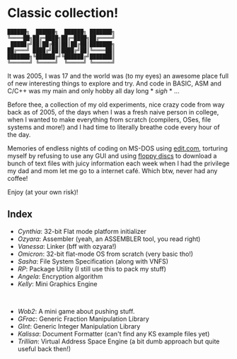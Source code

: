 # Classic collection!

    ██████╗  ██████╗  ██████╗ ███████╗
    ╚════██╗██╔═████╗██╔═████╗██╔════╝
     █████╔╝██║██╔██║██║██╔██║███████╗
    ██╔═══╝ ████╔╝██║████╔╝██║╚════██║
    ███████╗╚██████╔╝╚██████╔╝███████║
    ╚══════╝ ╚═════╝  ╚═════╝ ╚══════╝

It was 2005, I was 17 and the world was (to my eyes) an awesome place full of new interesting things to explore and try. And code in BASIC, ASM and C/C++ was my main and only hobby all day long * _sigh_ * ...

Before thee, a collection of my old experiments, nice crazy code from way back as of 2005, of the days when I was a fresh naive person in college, when I wanted to make everything from scratch (compilers, OSes, file systems and more!) and I had time to literally breathe code every hour of the day.

Memories of endless nights of coding on MS-DOS using [edit.com](https://en.wikipedia.org/wiki/MS-DOS_Editor), torturing myself by refusing to use any GUI and using [floppy discs](https://en.wikipedia.org/wiki/Floppy_disk) to download a bunch of text files with juicy information each week when I had the privilege my dad and mom let me go to a internet café. Which btw, never had any coffee!

Enjoy (at your own risk)!

## Index

- *Cynthia*: 32-bit Flat mode platform initializer
- *Ozyara*: Assembler (yeah, an ASSEMBLER tool, you read right)
- *Vanessa*: Linker (bff with ozyara!)
- *Omicron*: 32-bit flat-mode OS from scratch (very basic tho!)
- *Sasha*: File System Specification (along with VNFS)
- *RP*: Package Utility (I still use this to pack my stuff)
- *Angela*: Encryption algorithm
- *Kelly*: Mini Graphics Engine

<br/>

- *Wob2*: A mini game about pushing stuff.
- *GFrac*: Generic Fraction Manipulation Library
- *GInt*: Generic Integer Manipulation Library
- *Kalissa*: Document Formatter (can't find any KS example files yet)
- *Trillian*: Virtual Address Space Engine (a bit dumb approach but quite useful back then!)
